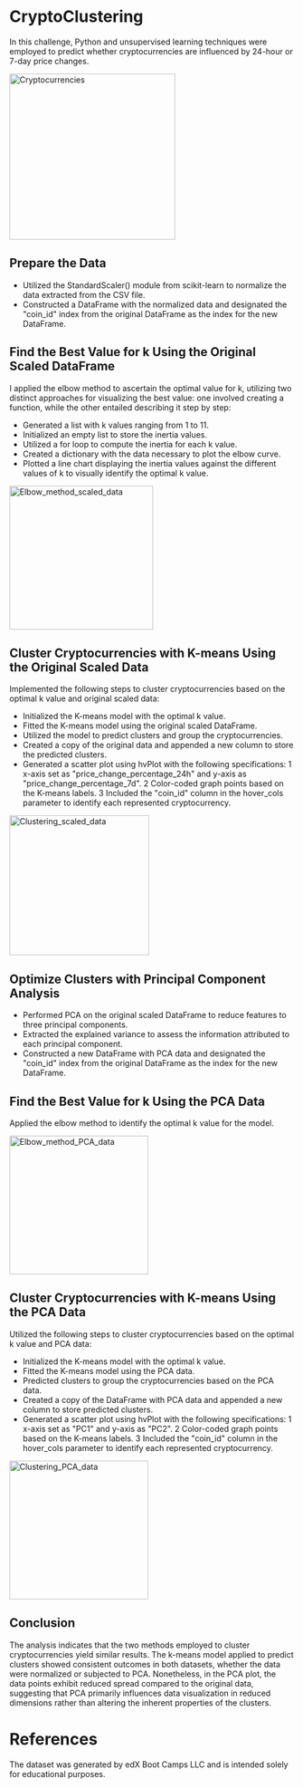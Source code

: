 # CryptoClustering

In this challenge, Python and unsupervised learning techniques were employed to predict whether cryptocurrencies are influenced by 24-hour or 7-day price changes.

<img width="293" alt="Cryptocurrencies " src="https://github.com/MarcoN16/CryptoClustering/assets/150491559/4eb5a920-3b1a-4582-a51e-6c71489d6d8e">

 ## Prepare the Data
-	Utilized the StandardScaler() module from scikit-learn to normalize the data extracted from the CSV file.
-	Constructed a DataFrame with the normalized data and designated the "coin_id" index from the original DataFrame as the index for the new DataFrame.
## Find the Best Value for k Using the Original Scaled DataFrame
I applied the elbow method to ascertain the optimal value for k, utilizing two distinct approaches for visualizing the best value: one involved creating a function, while the other entailed describing it step by step:
-	Generated a list with k values ranging from 1 to 11.
-	Initialized an empty list to store the inertia values.
-	Utilized a for loop to compute the inertia for each k value.
-	Created a dictionary with the data necessary to plot the elbow curve.
-	Plotted a line chart displaying the inertia values against the different values of k to visually identify the optimal k value.

<img width="254" alt="Elbow_method_scaled_data" src="https://github.com/MarcoN16/CryptoClustering/assets/150491559/7f24deff-f38f-482c-8889-4bc38233baf5">


## Cluster Cryptocurrencies with K-means Using the Original Scaled Data
Implemented the following steps to cluster cryptocurrencies based on the optimal k value and original scaled data:
-	Initialized the K-means model with the optimal k value.
-	Fitted the K-means model using the original scaled DataFrame.
-	Utilized the model to predict clusters and group the cryptocurrencies.
-	Created a copy of the original data and appended a new column to store the predicted clusters.
-	Generated a scatter plot using hvPlot with the following specifications:
  1	x-axis set as "price_change_percentage_24h" and y-axis as "price_change_percentage_7d".
  2	Color-coded graph points based on the K-means labels.
  3	Included the "coin_id" column in the hover_cols parameter to identify each represented cryptocurrency.

  <img width="247" alt="Clustering_scaled_data" src="https://github.com/MarcoN16/CryptoClustering/assets/150491559/846d1a2b-28eb-4bf4-8a13-967a19d6637a">


## Optimize Clusters with Principal Component Analysis
-	Performed PCA on the original scaled DataFrame to reduce features to three principal components.
-	Extracted the explained variance to assess the information attributed to each principal component.
-	Constructed a new DataFrame with PCA data and designated the "coin_id" index from the original DataFrame as the index for the new DataFrame.

## Find the Best Value for k Using the PCA Data
Applied the elbow method to identify the optimal k value for the model.

<img width="245" alt="Elbow_method_PCA_data" src="https://github.com/MarcoN16/CryptoClustering/assets/150491559/efec3c4f-adf0-4ce1-879e-8e288f50280e">


## Cluster Cryptocurrencies with K-means Using the PCA Data
Utilized the following steps to cluster cryptocurrencies based on the optimal k value and PCA data:
-	Initialized the K-means model with the optimal k value.
-	Fitted the K-means model using the PCA data.
-	Predicted clusters to group the cryptocurrencies based on the PCA data.
-	Created a copy of the DataFrame with PCA data and appended a new column to store predicted clusters.
-	Generated a scatter plot using hvPlot with the following specifications:
  1	x-axis set as "PC1" and y-axis as "PC2".
  2	Color-coded graph points based on the K-means labels.
  3	Included the "coin_id" column in the hover_cols parameter to identify each represented cryptocurrency.

  <img width="245" alt="Clustering_PCA_data" src="https://github.com/MarcoN16/CryptoClustering/assets/150491559/044b15a7-cdd8-4b52-8cb8-0bb3ba64438d">


## Conclusion
The analysis indicates that the two methods employed to cluster cryptocurrencies yield similar results. The k-means model applied to predict clusters showed consistent outcomes in both datasets, whether the data were normalized or subjected to PCA. Nonetheless, in the PCA plot, the data points exhibit reduced spread compared to the original data, suggesting that PCA primarily influences data visualization in reduced dimensions rather than altering the inherent properties of the clusters.

# References
The dataset was generated by edX Boot Camps LLC and is intended solely for educational purposes.
